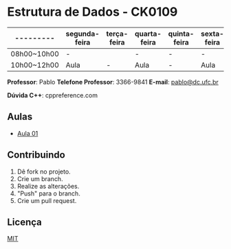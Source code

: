 # Estrutura de Dados - CK0109

| --------- | segunda-feira | terça-feira | quarta-feira | quinta-feira | sexta-feira |
| --------- | ------------- | ----------- | ------------ | ------------ | ----------- |
| 08h00~10h00 | -           |             | -            | -            | -           |
| 10h00~12h00 | Aula        | -           | Aula         | -            | Aula        |

**Professor**: Pablo 
**Telefone Professor**: 3366-9841
**E-mail**: pablo@dc.ufc.br

**Dúvida C++**: cppreference.com

## Aulas

- [Aula 01](./aula/aula01.md)

## Contribuindo

1. Dê fork no projeto.
2. Crie um branch.
3. Realize as alterações.
4. "Push" para o branch.
5. Crie um pull request.

## Licença

[MIT]()